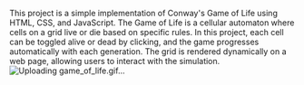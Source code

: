 This project is a simple implementation of Conway's Game of Life using HTML, CSS, and JavaScript. The Game of Life is a cellular automaton where cells on a grid live or die based on specific rules. In this project, each cell can be toggled alive or dead by clicking, and the game progresses automatically with each generation. The grid is rendered dynamically on a web page, allowing users to interact with the simulation.![Uploading game_of_life.gif…]()
